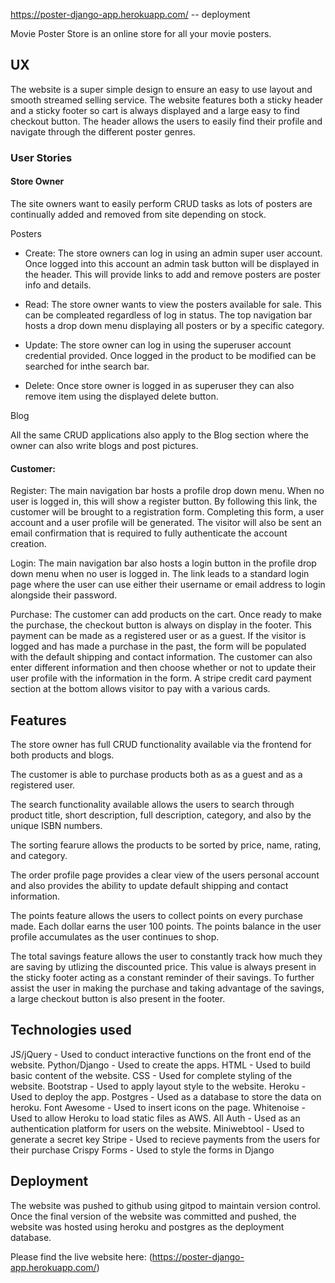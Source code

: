 https://poster-django-app.herokuapp.com/     -- deployment



Movie Poster Store is an online store for all your movie posters.

## UX

The website is a super simple design to ensure an easy to use layout and smooth streamed selling service. The website features both a sticky header and a sticky footer so cart is always displayed and a large easy to find checkout button.
The header allows the users to easily find their profile and navigate through the different poster genres. 

### User Stories

#### Store Owner
The site owners want to easily perform CRUD tasks as lots of posters are continually added and removed from site depending on stock.


Posters


- Create: The store owners can log in using an admin super user account. Once logged into this account an admin task button will be displayed in the header. This will provide links to add and remove posters are poster info and details.

- Read: The store owner wants to view the posters available for sale. This can be compleated regardless of log in status. The top navigation bar hosts a drop down menu displaying all posters or by a specific category. 

- Update: The store owner can log in using the superuser account credential provided. Once logged in the product to be modified can be searched for inthe search bar.

- Delete: Once store owner is logged in as superuser they can also remove item using the displayed delete button.

Blog

All the same CRUD applications also apply to the Blog section where the owner can also write blogs and post pictures.

#### Customer:

Register: The main navigation bar hosts a profile drop down menu. When no user is logged in, this will show a register button. By following this link, the customer will be brought to a registration form. Completing this form, a user account and a user profile will be generated. The visitor will also be sent an email confirmation that is required to fully authenticate the account creation.

Login: The main navigation bar also hosts a login button in the profile drop down menu when no user is logged in. The link leads to a standard login page where the user can use either their username or email address to login alongside their password.

Purchase: The customer can add products on the cart. Once ready to make the purchase, the checkout button is always on display in the footer. This payment can be made as a registered user or as a guest. If the visitor is logged and has made a purchase in the past, the form will be populated with the default shipping and contact information. The customer can also enter different information and then choose whether or not to update their user profile with the information in the form. A stripe credit card payment section at the bottom allows visitor to pay with a various cards.


## Features

The store owner has full CRUD functionality available via the frontend for both products and blogs.

The customer is able to purchase products both as as a guest and as a registered user.

The search functionality available allows the users to search through product title, short description, full description, category, and also by the unique ISBN numbers.

The sorting fearure allows the products to be sorted by price, name, rating, and category. 

The order profile page provides a clear view of the users personal account and also provides the ability to update default shipping and contact information.

The points feature allows the users to collect points on every purchase made. Each dollar earns the user 100 points. The points balance in the user profile accumulates as the user continues to shop.

The total savings feature allows the user to constantly track how much they are saving by utlizing the discounted price. This value is always present in the sticky footer acting as a constant reminder of their savings. To further assist the user in making the purchase and taking advantage of the savings, a large checkout button is also present in the footer.

## Technologies used

JS/jQuery - Used to conduct interactive functions on the front end of the website.
Python/Django - Used to create the apps.
HTML - Used to build basic content of the website.
CSS - Used for complete styling of the website.
Bootstrap - Used to apply layout style to the website.
Heroku - Used to deploy the app.
Postgres - Used as a database to store the data on heroku.
Font Awesome - Used to insert icons on the page.
Whitenoise - Used to allow Heroku to load static files as AWS.
All Auth - Used as an authentication platform for users on the website.
Miniwebtool - Used to generate a secret key
Stripe - Used to recieve payments from the users for their purchase
Crispy Forms - Used to style the forms in Django


## Deployment

The website was pushed to github using gitpod to maintain version control. Once the final version of the website was committed and pushed, the website was hosted using heroku and postgres as the deployment database. 

Please find the live website here: (https://poster-django-app.herokuapp.com/)

